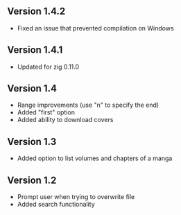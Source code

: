 ## Version 1.4.2

- Fixed an issue that prevented compilation on Windows

## Version 1.4.1

- Updated for zig 0.11.0

## Version 1.4

- Range improvements (use "n" to specify the end)
- Added "first" option
- Added ability to download covers

## Version 1.3

- Added option to list volumes and chapters of a manga

## Version 1.2

- Prompt user when trying to overwrite file
- Added search functionality